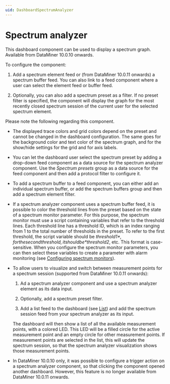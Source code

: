 ```yaml
---
uid: DashboardSpectrumAnalyzer
---
```


# Spectrum analyzer

This dashboard component can be used to display a spectrum graph. Available from DataMiner 10.0.10 onwards.

To configure the component:

1. Add a spectrum element feed or (from DataMiner 10.0.11 onwards) a spectrum buffer feed. You can also link to a feed component where a user can select the element feed or buffer feed.

1. Optionally, you can also add a spectrum preset as a filter. If no preset filter is specified, the component will display the graph for the most recently closed spectrum session of the current user for the selected spectrum element.

Please note the following regarding this component.

- The displayed trace colors and grid colors depend on the preset and cannot be changed in the dashboard configuration. The same goes for the background color and text color of the spectrum graph, and for the show/hide settings for the grid and for axis labels.

- You can let the dashboard user select the spectrum preset by adding a drop-down feed component as a data source for the spectrum analyzer component. Use the *Spectrum presets* group as a data source for the feed component and then add a protocol filter to configure it.

- To add a spectrum buffer to a feed component, you can either add an individual spectrum buffer, or add the spectrum buffers group and then add a spectrum element filter.

- If a spectrum analyzer component uses a spectrum buffer feed, it is possible to color the threshold lines from the preset based on the state of a spectrum monitor parameter. For this purpose, the spectrum monitor must use a script containing variables that refer to the threshold lines. Each threshold line has a threshold ID, which is an index ranging from 1 to the total number of thresholds in the preset. To refer to the first threshold, the script variable should be *$threshold1*, for the second threshold, it should be *$threshold2*, etc. This format is case-sensitive. When you configure the spectrum monitor parameters, you can then select these variables to create a parameter with alarm monitoring (see [Configuring spectrum monitors](xref:Working_with_spectrum_monitors#configuring-spectrum-monitors)).

- To allow users to visualize and switch between measurement points for a spectrum session (supported from DataMiner 10.0.11 onwards):

  1. Ad a spectrum analyzer component and use a spectrum analyzer element as its data input.

  1. Optionally, add a spectrum preset filter.

  1. Add a list feed to the dashboard (see [List](xref:DashboardListFeed)) and add the spectrum session feed from your spectrum analyzer as its input.

  The dashboard will then show a list of all the available measurement points, with a colored LED. This LED will be a filled circle for the active measurement point and an empty circle for other measurement points. If measurement points are selected in the list, this will update the spectrum session, so that the spectrum analyzer visualization shows those measurement points.

- In DataMiner 10.0.10 only, it was possible to configure a trigger action on a spectrum analyzer component, so that clicking the component opened another dashboard. However, this feature is no longer available from DataMiner 10.0.11 onwards.
